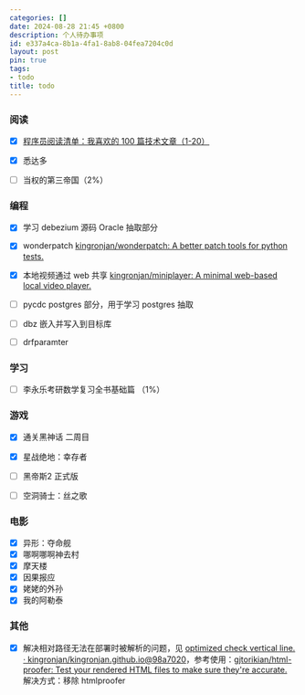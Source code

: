 ```yaml
---
categories: []
date: 2024-08-28 21:45 +0800
description: 个人待办事项
id: e337a4ca-8b1a-4fa1-8ab8-04fea7204c0d
layout: post
pin: true
tags:
- todo
title: todo
---
```


### 阅读

- [x] [程序员阅读清单：我喜欢的 100 篇技术文章（1-20）](https://mp.weixin.qq.com/s/9I5HNB6WJWouhblcMOsR_g)
- [x] 悉达多
- [ ] 当权的第三帝国（2%）



### 编程

- [x] 学习 debezium 源码 Oracle 抽取部分 
- [x] wonderpatch [kingronjan/wonderpatch: A better patch tools for python tests.](https://github.com/kingronjan/wonderpatch)
- [x] 本地视频通过 web 共享 [kingronjan/miniplayer: A minimal web-based local video player.](https://github.com/kingronjan/miniplayer)
- [ ] pycdc postgres 部分，用于学习 postgres 抽取
- [ ] dbz 嵌入并写入到目标库
- [ ] drfparamter


### 学习

- [ ] 李永乐考研数学复习全书基础篇 （1%）



### 游戏

- [x] 通关黑神话  二周目
- [x] 星战绝地：幸存者
- [ ] 黑帝斯2 正式版
- [ ] 空洞骑士：丝之歌



### 电影

- [x] 异形：夺命舰
- [x] 哪啊哪啊神去村
- [x] 摩天楼
- [x] 因果报应
- [x] 姥姥的外孙
- [x] 我的阿勒泰

### 其他

- [x] 解决相对路径无法在部署时被解析的问题，见 [optimized check vertical line. · kingronjan/kingronjan.github.io@98a7020](https://github.com/kingronjan/kingronjan.github.io/actions/runs/10809298067/job/29984099791)，参考使用：[gjtorikian/html-proofer: Test your rendered HTML files to make sure they're accurate.](https://github.com/gjtorikian/html-proofer#using-with-jekyll) 解决方式：移除 htmlproofer